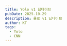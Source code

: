 ```yaml
---
title: Yolo v1 딥다이브
pubDate: 2025-10-29
description: 욜로 v1 딥다이브
author: KT
tags:
  - Yolo
  - CNN
---
```

